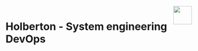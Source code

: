 <img  height="50px" align="right" src="https://apply.holbertonschool.com/holberton-logo.png">

# Holberton - System engineering DevOps